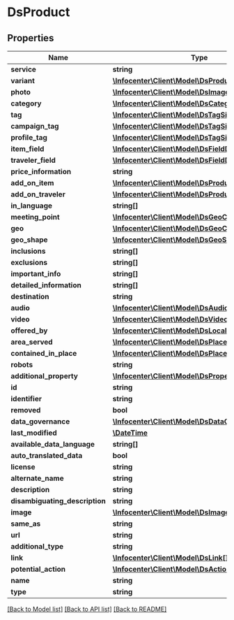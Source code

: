 # DsProduct

## Properties
Name | Type | Description | Notes
------------ | ------------- | ------------- | -------------
**service** | **string** |  | [optional] 
**variant** | [**\Infocenter\Client\Model\DsProductVariant[]**](DsProductVariant.md) |  | [optional] 
**photo** | [**\Infocenter\Client\Model\DsImageObjectSimplex[]**](DsImageObjectSimplex.md) |  | [optional] 
**category** | [**\Infocenter\Client\Model\DsCategorySimplex[]**](DsCategorySimplex.md) |  | [optional] 
**tag** | [**\Infocenter\Client\Model\DsTagSimplex[]**](DsTagSimplex.md) |  | [optional] 
**campaign_tag** | [**\Infocenter\Client\Model\DsTagSimplex[]**](DsTagSimplex.md) |  | [optional] 
**profile_tag** | [**\Infocenter\Client\Model\DsTagSimplex[]**](DsTagSimplex.md) |  | [optional] 
**item_field** | [**\Infocenter\Client\Model\DsFieldDefinition[]**](DsFieldDefinition.md) |  | [optional] 
**traveler_field** | [**\Infocenter\Client\Model\DsFieldDefinition[]**](DsFieldDefinition.md) |  | [optional] 
**price_information** | **string** |  | [optional] 
**add_on_item** | [**\Infocenter\Client\Model\DsProductAddOn[]**](DsProductAddOn.md) |  | [optional] 
**add_on_traveler** | [**\Infocenter\Client\Model\DsProductAddOn[]**](DsProductAddOn.md) |  | [optional] 
**in_language** | **string[]** |  | [optional] 
**meeting_point** | [**\Infocenter\Client\Model\DsGeoCoordinates[]**](DsGeoCoordinates.md) |  | [optional] 
**geo** | [**\Infocenter\Client\Model\DsGeoCoordinates**](DsGeoCoordinates.md) |  | [optional] 
**geo_shape** | [**\Infocenter\Client\Model\DsGeoShape**](DsGeoShape.md) |  | [optional] 
**inclusions** | **string[]** |  | [optional] 
**exclusions** | **string[]** |  | [optional] 
**important_info** | **string[]** |  | [optional] 
**detailed_information** | **string[]** |  | [optional] 
**destination** | **string** |  | [optional] 
**audio** | [**\Infocenter\Client\Model\DsAudioObjectSimplex[]**](DsAudioObjectSimplex.md) |  | [optional] 
**video** | [**\Infocenter\Client\Model\DsVideoObjectSimplex[]**](DsVideoObjectSimplex.md) |  | [optional] 
**offered_by** | [**\Infocenter\Client\Model\DsLocalBusinessMember**](DsLocalBusinessMember.md) |  | [optional] 
**area_served** | [**\Infocenter\Client\Model\DsPlaceMember**](DsPlaceMember.md) |  | [optional] 
**contained_in_place** | [**\Infocenter\Client\Model\DsPlaceSimplex[]**](DsPlaceSimplex.md) |  | [optional] 
**robots** | **string** |  | [optional] 
**additional_property** | [**\Infocenter\Client\Model\DsPropertyValue[]**](DsPropertyValue.md) |  | [optional] 
**id** | **string** |  | [optional] 
**identifier** | **string** |  | [optional] 
**removed** | **bool** |  | [optional] 
**data_governance** | [**\Infocenter\Client\Model\DsDataGovernance**](DsDataGovernance.md) |  | [optional] 
**last_modified** | [**\DateTime**](\DateTime.md) |  | [optional] 
**available_data_language** | **string[]** |  | [optional] 
**auto_translated_data** | **bool** |  | [optional] 
**license** | **string** |  | [optional] 
**alternate_name** | **string** |  | [optional] 
**description** | **string** |  | [optional] 
**disambiguating_description** | **string** |  | [optional] 
**image** | [**\Infocenter\Client\Model\DsImageObjectSimplex**](DsImageObjectSimplex.md) |  | [optional] 
**same_as** | **string** |  | [optional] 
**url** | **string** |  | [optional] 
**additional_type** | **string** |  | [optional] 
**link** | [**\Infocenter\Client\Model\DsLink[]**](DsLink.md) |  | [optional] 
**potential_action** | [**\Infocenter\Client\Model\DsAction[]**](DsAction.md) |  | [optional] 
**name** | **string** |  | [optional] 
**type** | **string** |  | [optional] 

[[Back to Model list]](../../README.md#documentation-for-models) [[Back to API list]](../../README.md#documentation-for-api-endpoints) [[Back to README]](../../README.md)

